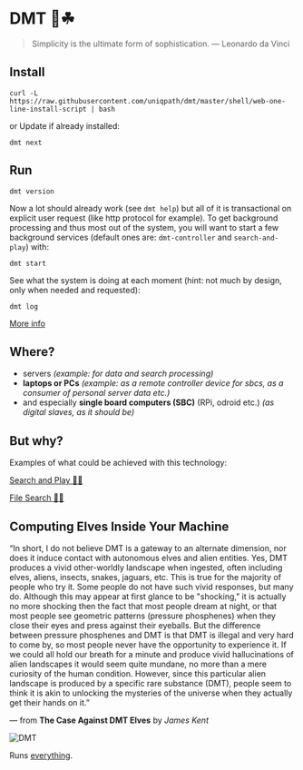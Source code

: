 # DMT 🚀☘

> Simplicity is the ultimate form of sophistication.
> — Leonardo da Vinci

## Install

    curl -L https://raw.githubusercontent.com/uniqpath/dmt/master/shell/web-one-line-install-script | bash

or Update if already installed:

    dmt next

## Run

    dmt version

Now a lot should already work (see `dmt help`) but all of it is transactional on explicit user request (like http protocol for example). To get background processing and thus most out of the system, you will want to start a few background services (default ones are: `dmt-controller` and `search-and-play`) with:

    dmt start

See what the system is doing at each moment (hint: not much by design, only when needed and requested):

    dmt log

[More info](INSTALL.md)

## Where?

- servers _(example: for data and search processing)_
- **laptops or PCs** _(example: as a remote controller device for sbcs, as a consumer of personal server data etc.)_
- and especially **single board computers (SBC)** (RPi, odroid etc.) _(as digital slaves, as it should be)_

## But why?

Examples of what could be achieved with this technology:

[Search and Play 🚀🎸](https://github.com/uniqpath/everything/blob/master/tutorials/search-and-play.md)

[File Search 🚀🌀](https://github.com/uniqpath/everything/blob/master/tutorials/fractal-search.md)

## Computing Elves Inside Your Machine

“In short, I do not believe DMT is a gateway to an alternate dimension, nor does it induce contact with autonomous elves and alien entities. Yes, DMT produces a vivid other-worldly landscape when ingested, often including elves, aliens, insects, snakes, jaguars, etc. This is true for the majority of people who try it. Some people do not have such vivid responses, but many do. Although this may appear at first glance to be "shocking," it is actually no more shocking then the fact that most people dream at night, or that most people see geometric patterns (pressure phosphenes) when they close their eyes and press against their eyeballs. But the difference between pressure phosphenes and DMT is that DMT is illegal and very hard to come by, so most people never have the opportunity to experience it. If we could all hold our breath for a minute and produce vivid hallucinations of alien landscapes it would seem quite mundane, no more than a mere curiosity of the human condition. However, since this particular alien landscape is produced by a specific rare substance (DMT), people seem to think it is akin to unlocking the mysteries of the universe when they actually get their hands on it.”

— from __The Case Against DMT Elves__ by _James Kent_

![DMT](https://subcults.com/img/bitcells.jpg)

Runs [everything](https://github.com/uniqpath/everything).

